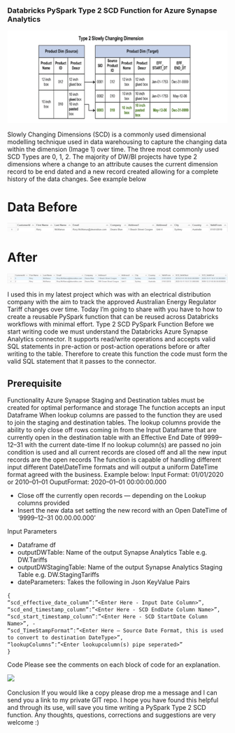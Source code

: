 ### Databricks PySpark Type 2 SCD Function for Azure Synapse Analytics


![](./image/I1.png)


Slowly Changing Dimensions (SCD) is a commonly used dimensional modelling technique used in data warehousing to capture the changing data within the dimension (Image 1) over time. The three most commonly used SCD Types are 0, 1, 2.
The majority of DW/BI projects have type 2 dimensions where a change to an attribute causes the current dimension record to be end dated and a new record created allowing for a complete history of the data changes. See example below

# Data Before
![](./image/I2.png)

# After
![](./image/I3.png)

I used this in my latest project which was with an electrical distribution company with the aim to track the approved Australian Energy Regulator Tariff changes over time.
Today I’m going to share with you have to how to create a reusable PySpark function that can be reused across Databricks workflows with minimal effort.
Type 2 SCD PySpark Function
Before we start writing code we must understand the Databricks Azure Synapse Analytics connector. It supports read/write operations and accepts valid SQL statements in pre-action or post-action operations before or after writing to the table. Therefore to create this function the code must form the valid SQL statement that it passes to the connector.

## Prerequisite

Functionality
Azure Synapse Staging and Destination tables must be created for optimal performance and storage
The function accepts an input Dataframe
When lookup columns are passed to the function they are used to join the staging and destination tables. The lookup columns provide the ability to only close off rows coming in from the Input Dataframe that are currently open in the destination table with an Effective End Date of 9999–12–31 with the current date-time
If no lookup column(s) are passed no join condition is used and all current records are closed off and all the new input records are the open records
The function is capable of handling different input different Date\DateTime formats and will output a uniform DateTime format agreed with the business. Example below:
Input Format: 01/01/2020 or 2010–01–01
OuputFormat: 2020–01–01 00:00:00.000
* Close off the currently open records — depending on the Lookup columns provided
* Insert the new data set setting the new record with an Open DateTime of ‘9999–12–31 00.00.00.000’

Input Parameters
* Dataframe df
* outputDWTable: Name of the output Synapse Analytics Table e.g. DW.Tariffs
* outputDWStagingTable: Name of the output Synapse Analytics Staging Table e.g. DW.StagingTariffs
* dateParameters: Takes the following in Json KeyValue Pairs

```
{
“scd_effective_date_column”:”<Enter Here - Input Date Column>”,
“scd_end_timestamp_column”:”<Enter Here - SCD EndDate Column Name>”,
“scd_start_timestamp_column”:”<Enter Here - SCD StartDate Column Name>”, -
“scd_TimeStampFormat”:”<Enter Here — Source Date Format, this is used to convert to destination DateType>”,
“lookupColumns”:”<Enter lookupcolumn(s) pipe seperated>”
}
```
Code
Please see the comments on each block of code for an explanation.

![](./image/I4.png)


Conclusion
If you would like a copy please drop me a message and I can send you a link to my private GIT repo.
I hope you have found this helpful and through its use, will save you time writing a PySpark Type 2 SCD function. Any thoughts, questions, corrections and suggestions are very welcome :)

